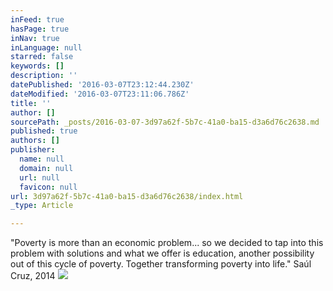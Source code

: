 ```yaml
---
inFeed: true
hasPage: true
inNav: true
inLanguage: null
starred: false
keywords: []
description: ''
datePublished: '2016-03-07T23:12:44.230Z'
dateModified: '2016-03-07T23:11:06.786Z'
title: ''
author: []
sourcePath: _posts/2016-03-07-3d97a62f-5b7c-41a0-ba15-d3a6d76c2638.md
published: true
authors: []
publisher:
  name: null
  domain: null
  url: null
  favicon: null
url: 3d97a62f-5b7c-41a0-ba15-d3a6d76c2638/index.html
_type: Article

---
```

"Poverty is more than an economic problem... so we decided to tap into this problem with solutions and what we offer is education, another possibility out of this cycle of poverty. Together transforming poverty into life." Saúl Cruz, 2014
![](https://the-grid-user-content.s3-us-west-2.amazonaws.com/321b601e-b30c-4302-b1e1-554d5713e335.jpg)